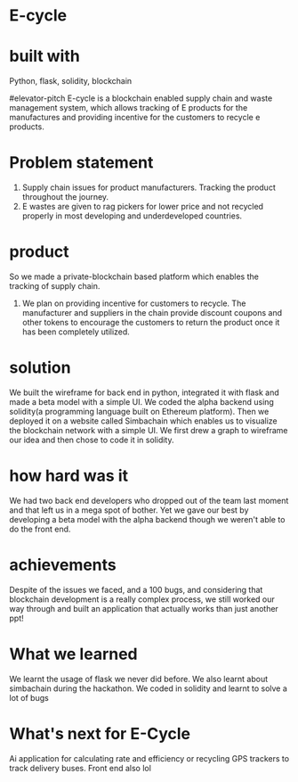 
# E-cycle
# built with
Python, flask, solidity, blockchain

#elevator-pitch
E-cycle is a blockchain enabled supply chain and waste management system, which allows tracking of E products for the manufactures and providing incentive for the customers to recycle e products.

# Problem statement
1. Supply chain issues for product manufacturers. Tracking the product throughout the journey.
2. E wastes are given to rag pickers for lower price and not recycled properly in most developing and underdeveloped countries.

# product
So we made a private-blockchain based platform which enables the tracking of supply chain. 
1. We plan on providing incentive for customers to recycle. The manufacturer and suppliers in the chain provide discount coupons and other tokens to encourage the customers to return the product once it has been completely utilized.

# solution
We built the wireframe for back end in python, integrated it with flask and made a beta model with a simple UI. We coded the alpha backend using solidity(a programming language built on Ethereum platform). Then we deployed it on a website called Simbachain which enables us to visualize the blockchain network with a simple UI. We first drew a graph to wireframe our idea and then chose to code it in solidity. 

# how hard was it
We had two back end developers who dropped out of the team last moment and that left us in a mega spot of bother. Yet we gave our best by developing a beta model with the alpha backend though we weren't able to do the front end. 

# achievements
Despite of the issues we faced, and a 100 bugs, and considering that blockchain development is a really complex process, we still worked our way through and built an application that actually works than just another ppt!

# What we learned
We learnt the usage of flask we never did before. We also learnt about simbachain during the hackathon. We coded in solidity and learnt to solve a lot of bugs

# What's next for E-Cycle
Ai application for calculating rate and efficiency or recycling
GPS trackers to track delivery buses.
Front end also lol
